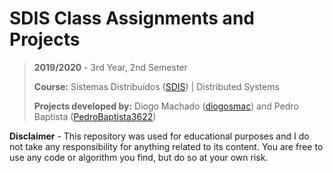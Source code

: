# SDIS Class Assignments and Projects

> **2019/2020** - 3rd Year, 2nd Semester
>
> **Course:** Sistemas Distribuídos ([SDIS](https://sigarra.up.pt/feup/pt/UCURR_GERAL.FICHA_UC_VIEW?pv_ocorrencia_id=436451)) | Distributed Systems
>
> **Projects developed by:** Diogo Machado ([diogosmac](https://github.com/diogosmac)) and Pedro Baptista ([PedroBaptista3622](https://github.com/PedroBaptista3622))

**Disclaimer** - This repository was used for educational purposes and I do not take any responsibility for anything related to its content. You are free to use any code or algorithm you find, but do so at your own risk.
